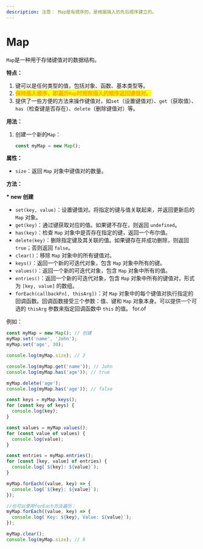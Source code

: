 ```yaml
---
description: 注意： Map是有顺序的，是根据插入的先后顺序建立的。
---
```


# Map

`Map`是一种用于存储键值对的数据结构。

**特点：**

1. 键可以是任何类型的值，包括对象、函数、基本类型等。
2. <mark style="color:orange;">**保持插入顺序，即遍历**</mark><mark style="color:orange;">**`Map`**</mark><mark style="color:orange;">**时按照插入的顺序返回键值对。**</mark>
3. 提供了一些方便的方法来操作键值对，如`set`（设置键值对）、`get`（获取值）、`has`（检查键是否存在）、`delete`（删除键值对）等。

**用法：**

1.  创建一个新的`Map`：

    ```typescript
    const myMap = new Map();
    ```

**属性：**

* `size`：返回 `Map` 对象中键值对的数量。

**方法：**

&#x20;**\* new  创建**

* `set(key, value)`：设置键值对。将指定的键与值关联起来，并返回更新后的 `Map` 对象。
* `get(key)`：通过键获取对应的值。如果键不存在，则返回 `undefined`。
* `has(key)`：检查 `Map` 对象中是否存在指定的键，返回一个布尔值。
* `delete(key)`：删除指定键及其关联的值。如果键存在并成功删除，则返回 `true`；否则返回 `false`。
* `clear()`：移除 `Map` 对象中的所有键值对。
* `keys()`：返回一个新的可迭代对象，包含 `Map` 对象中所有的键。
* `values()`：返回一个新的可迭代对象，包含 `Map` 对象中所有的值。
* `entries()`：返回一个新的可迭代对象，包含 `Map` 对象中所有的键值对，形式为 `[key, value]` 的数组。
* `forEach(callbackFn[, thisArg])`：对 `Map` 对象中的每个键值对执行指定的回调函数。回调函数接受三个参数：值、键和 `Map` 对象本身。可以提供一个可选的 `thisArg` 参数来指定回调函数中 `this` 的值。 for.of

例如：

```typescript
const myMap = new Map(); // 创建
myMap.set('name', 'John');
myMap.set('age', 30);

console.log(myMap.size); // 2

console.log(myMap.get('name')); // John
console.log(myMap.has('age')); // true

myMap.delete('age');
console.log(myMap.has('age')); // false

const keys = myMap.keys();
for (const key of keys) {
  console.log(key);
}

const values = myMap.values();
for (const value of values) {
  console.log(value);
}

const entries = myMap.entries();
for (const [key, value] of entries) {
  console.log(`${key}: ${value}`);
}

myMap.forEach((value, key) => {
  console.log(`${key}: ${value}`);
});

//也可以使用forEach方法遍历：
myMap.forEach((value, key) => {
  console.log(`Key: ${key}, Value: ${value}`);
});

myMap.clear();
console.log(myMap.size); // 0
```
